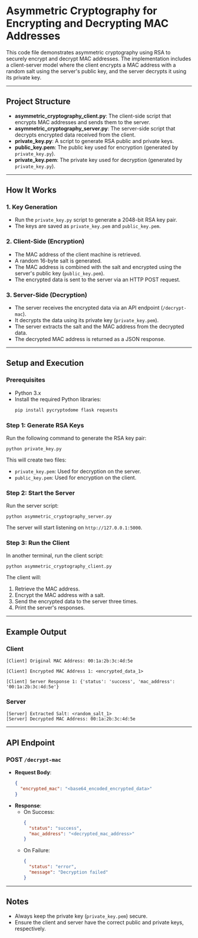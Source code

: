 # Asymmetric Cryptography for Encrypting and Decrypting MAC Addresses

This code file demonstrates asymmetric cryptography using RSA to securely encrypt and decrypt MAC addresses. The implementation includes a client-server model where the client encrypts a MAC address with a random salt using the server's public key, and the server decrypts it using its private key.

---

## Project Structure
- **asymmetric_cryptography_client.py**: The client-side script that encrypts MAC addresses and sends them to the server.
- **asymmetric_cryptography_server.py**: The server-side script that decrypts encrypted data received from the client.
- **private_key.py**: A script to generate RSA public and private keys.
- **public_key.pem**: The public key used for encryption (generated by `private_key.py`).
- **private_key.pem**: The private key used for decryption (generated by `private_key.py`).

---

## How It Works

### 1. Key Generation
- Run the `private_key.py` script to generate a 2048-bit RSA key pair.
- The keys are saved as `private_key.pem` and `public_key.pem`.

### 2. Client-Side (Encryption)
- The MAC address of the client machine is retrieved.
- A random 16-byte salt is generated.
- The MAC address is combined with the salt and encrypted using the server's public key (`public_key.pem`).
- The encrypted data is sent to the server via an HTTP POST request.

### 3. Server-Side (Decryption)
- The server receives the encrypted data via an API endpoint (`/decrypt-mac`).
- It decrypts the data using its private key (`private_key.pem`).
- The server extracts the salt and the MAC address from the decrypted data.
- The decrypted MAC address is returned as a JSON response.

---

## Setup and Execution

### Prerequisites
- Python 3.x
- Install the required Python libraries:
  ```bash
  pip install pycryptodome flask requests
  ```

### Step 1: Generate RSA Keys
Run the following command to generate the RSA key pair:
```
python private_key.py
```
This will create two files:
- `private_key.pem`: Used for decryption on the server.
- `public_key.pem`: Used for encryption on the client.

### Step 2: Start the Server
Run the server script:
```
python asymmetric_cryptography_server.py
```
The server will start listening on `http://127.0.0.1:5000`.

### Step 3: Run the Client
In another terminal, run the client script:
```
python asymmetric_cryptography_client.py
```
The client will:
1. Retrieve the MAC address.
2. Encrypt the MAC address with a salt.
3. Send the encrypted data to the server three times.
4. Print the server's responses.

---

## Example Output

### Client
```
[Client] Original MAC Address: 00:1a:2b:3c:4d:5e

[Client] Encrypted MAC Address 1: <encrypted_data_1>

[Client] Server Response 1: {'status': 'success', 'mac_address': '00:1a:2b:3c:4d:5e'}
```

### Server
```
[Server] Extracted Salt: <random_salt_1>
[Server] Decrypted MAC Address: 00:1a:2b:3c:4d:5e
```

---

## API Endpoint
### POST `/decrypt-mac`
- **Request Body**: 
  ```json
  {
    "encrypted_mac": "<base64_encoded_encrypted_data>"
  }
  ```
- **Response**:
  - On Success:
    ```json
    {
      "status": "success",
      "mac_address": "<decrypted_mac_address>"
    }
    ```
  - On Failure:
    ```json
    {
      "status": "error",
      "message": "Decryption failed"
    }
    ```

---

## Notes
- Always keep the private key (`private_key.pem`) secure.
- Ensure the client and server have the correct public and private keys, respectively.
